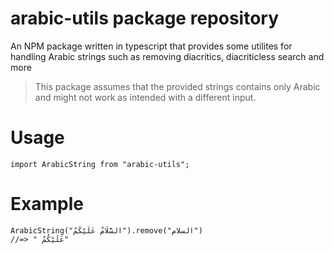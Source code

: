 # arabic-utils package repository

An NPM package written in typescript that provides some utilites for handling Arabic strings such as removing diacritics, diacriticless search and more

> This package assumes that the provided strings contains only Arabic and might not work as intended with a different input.

# Usage

`import ArabicString from "arabic-utils";`

# Example

```
ArabicString("السَّلَامُ عَلَيْكُمُ").remove("السلام")
//=> " عَلَيْكُمُ"
```
